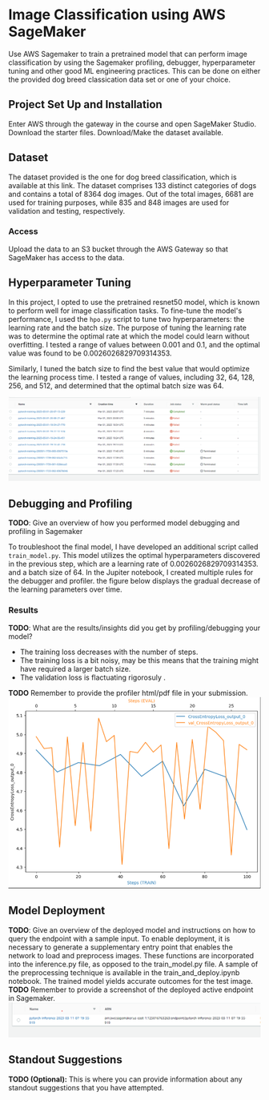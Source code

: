 # Image Classification using AWS SageMaker

Use AWS Sagemaker to train a pretrained model that can perform image classification by using the Sagemaker profiling, debugger, hyperparameter tuning and other good ML engineering practices. This can be done on either the provided dog breed classication data set or one of your choice.

## Project Set Up and Installation
Enter AWS through the gateway in the course and open SageMaker Studio. 
Download the starter files.
Download/Make the dataset available. 

## Dataset
The dataset provided is the one for dog breed classification, which is available at this link.
The dataset comprises 133 distinct categories of dogs and contains a total of 8364 dog images.
Out of the total images, 6681 are used for training purposes, while 835 and 848 images are used for validation and testing, respectively.


### Access
Upload the data to an S3 bucket through the AWS Gateway so that SageMaker has access to the data. 

## Hyperparameter Tuning

In this project, I opted to use the pretrained resnet50 model, which is known to perform well for image classification tasks. 
To fine-tune the model's performance, 
I used the `hpo.py` script to tune two hyperparameters: 
the learning rate and the batch size.
The purpose of tuning the learning rate was to determine the optimal rate at 
which the model could learn without overfitting. 
I tested a range of values between 0.001 and 0.1,
and the optimal value was found to be 0.0026026829709314353.

Similarly, I tuned the batch size to find the best value that would optimize the learning process time. I tested a range of values, including 32, 64, 128, 256, and 512, and determined that the optimal batch size was 64.

![alt text](training_jobs.png)
## Debugging and Profiling
**TODO**: Give an overview of how you performed model debugging and profiling in Sagemaker

To troubleshoot the final model,
I have developed an additional script called `train_model.py`. 
This model utilizes the optimal hyperparameters discovered in the previous step, 
which are a learning rate of 0.0026026829709314353. and a batch size of 64. 
In the Jupiter notebook, I created multiple rules for the debugger and profiler.
the figure below displays the gradual decrease of the learning parameters over time.


### Results
**TODO**: What are the results/insights did you get by profiling/debugging your model?

- The training loss decreases with the number of steps.
- The training loss is a bit noisy, may be this means that the training might have required a larger batch size.
- The validation loss is flactuating rigorosuly .

**TODO** Remember to provide the profiler html/pdf file in your submission.
![alt text](train_debug.png)
## Model Deployment
**TODO**: Give an overview of the deployed model and instructions on how to query the endpoint with a sample input.
To enable deployment, it is necessary to generate a supplementary entry point that enables the network to load and preprocess images. These functions are incorporated into the inference.py file, as opposed to the train_model.py file. A sample of the preprocessing technique is available in the train_and_deploy.ipynb notebook.
The trained model yields accurate outcomes for the test image.
**TODO** Remember to provide a screenshot of the deployed active endpoint in Sagemaker.
![alt text](deployed_endpoint.png)
## Standout Suggestions
**TODO (Optional):** This is where you can provide information about any standout suggestions that you have attempted.

